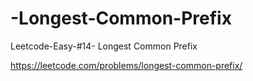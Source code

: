 # -Longest-Common-Prefix
Leetcode-Easy-#14- Longest Common Prefix
  
  https://leetcode.com/problems/longest-common-prefix/
